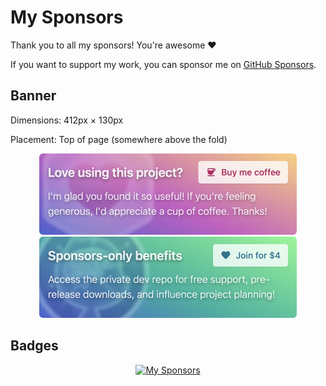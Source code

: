 # My Sponsors

Thank you to all my sponsors! You're awesome ❤️

If you want to support my work, you can sponsor me on [GitHub Sponsors](https://github.com/sponsors/privatenumber).

## Banner

Dimensions: 412px × 130px

Placement: Top of page (somewhere above the fold)

<p align="center">
	<a href="https://github.com/sponsors/privatenumber/sponsorships?tier_id=398771"><img width="412" src="./banners/assets/donate.webp"></a>
	<a href="https://github.com/sponsors/privatenumber/sponsorships?tier_id=416984"><img width="412" src="./banners/assets/sponsor.webp"></a>
</p>

## Badges

<p align="center">
	<a href="https://github.com/sponsors/privatenumber">
		<img src="https://cdn.jsdelivr.net/gh/privatenumber/sponsors/sponsorkit/sponsors.svg" alt="My Sponsors">
	</a>
</p>

